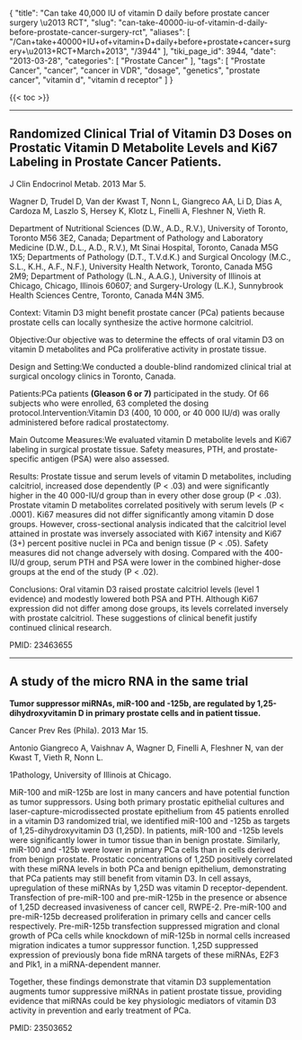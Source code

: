 {
    "title": "Can take 40,000 IU of vitamin D daily before prostate cancer surgery \u2013 RCT",
    "slug": "can-take-40000-iu-of-vitamin-d-daily-before-prostate-cancer-surgery-rct",
    "aliases": [
        "/Can+take+40000+IU+of+vitamin+D+daily+before+prostate+cancer+surgery+\u2013+RCT+March+2013",
        "/3944"
    ],
    "tiki_page_id": 3944,
    "date": "2013-03-28",
    "categories": [
        "Prostate Cancer"
    ],
    "tags": [
        "Prostate Cancer",
        "cancer",
        "cancer in VDR",
        "dosage",
        "genetics",
        "prostate cancer",
        "vitamin d",
        "vitamin d receptor"
    ]
}


{{< toc >}}

---

## Randomized Clinical Trial of Vitamin D3 Doses on Prostatic Vitamin D Metabolite Levels and Ki67 Labeling in Prostate Cancer Patients.

J Clin Endocrinol Metab. 2013 Mar 5. 

Wagner D, Trudel D, Van der Kwast T, Nonn L, Giangreco AA, Li D, Dias A, Cardoza M, Laszlo S, Hersey K, Klotz L, Finelli A, Fleshner N, Vieth R.

Department of Nutritional Sciences (D.W., A.D., R.V.), University of Toronto, Toronto M56 3E2, Canada; Department of Pathology and Laboratory Medicine (D.W., D.L., A.D., R.V.), Mt Sinai Hospital, Toronto, Canada M5G 1X5; Departments of Pathology (D.T., T.V.d.K.) and Surgical Oncology (M.C., S.L., K.H., A.F., N.F.), University Health Network, Toronto, Canada M5G 2M9; Department of Pathology (L.N., A.A.G.), University of Illinois at Chicago, Chicago, Illinois 60607; and Surgery-Urology (L.K.), Sunnybrook Health Sciences Centre, Toronto, Canada M4N 3M5.

Context: Vitamin D3 might benefit prostate cancer (PCa) patients because prostate cells can locally synthesize the active hormone calcitriol.

Objective:Our objective was to determine the effects of oral vitamin D3 on vitamin D metabolites and PCa proliferative activity in prostate tissue.

Design and Setting:We conducted a double-blind randomized clinical trial at surgical oncology clinics in Toronto, Canada.

Patients:PCa patients  **(Gleason 6 or 7)**  participated in the study. Of 66 subjects who were enrolled, 63 completed the dosing protocol.Intervention:Vitamin D3 (400, 10 000, or 40 000 IU/d) was orally administered before radical prostatectomy.

Main Outcome Measures:We evaluated vitamin D metabolite levels and Ki67 labeling in surgical prostate tissue. Safety measures, PTH, and prostate-specific antigen (PSA) were also assessed.

Results: Prostate tissue and serum levels of vitamin D metabolites, including calcitriol, increased dose dependently (P < .03) and were significantly higher in the 40 000-IU/d group than in every other dose group (P < .03). Prostate vitamin D metabolites correlated positively with serum levels (P < .0001). Ki67 measures did not differ significantly among vitamin D dose groups. However, cross-sectional analysis indicated that the calcitriol level attained in prostate was inversely associated with Ki67 intensity and Ki67 (3+) percent positive nuclei in PCa and benign tissue (P < .05). Safety measures did not change adversely with dosing. Compared with the 400-IU/d group, serum PTH and PSA were lower in the combined higher-dose groups at the end of the study (P < .02).

Conclusions: Oral vitamin D3 raised prostate calcitriol levels (level 1 evidence) and modestly lowered both PSA and PTH. Although Ki67 expression did not differ among dose groups, its levels correlated inversely with prostate calcitriol. These suggestions of clinical benefit justify continued clinical research.

PMID:   23463655

---

## A study of the micro RNA in the same trial

 **Tumor suppressor miRNAs, miR-100 and -125b, are regulated by 1,25-dihydroxyvitamin D in primary prostate cells and in patient tissue.** 

Cancer Prev Res (Phila). 2013 Mar 15. 

Antonio Giangreco A, Vaishnav A, Wagner D, Finelli A, Fleshner N, van der Kwast T, Vieth R, Nonn L.

1Pathology, University of Illinois at Chicago.

MiR-100 and miR-125b are lost in many cancers and have potential function as tumor suppressors. Using both primary prostatic epithelial cultures and laser-capture-microdissected prostate epithelium from 45 patients enrolled in a vitamin D3 randomized trial, we identified miR-100 and -125b as targets of 1,25-dihydroxyvitamin D3 (1,25D). In patients, miR-100 and -125b levels were significantly lower in tumor tissue than in benign prostate. Similarly, miR-100 and -125b were lower in primary PCa cells than in cells derived from benign prostate. Prostatic concentrations of 1,25D positively correlated with these miRNA levels in both PCa and benign epithelium, demonstrating that PCa patients may still benefit from vitamin D3. In cell assays, upregulation of these miRNAs by 1,25D was vitamin D receptor-dependent. Transfection of pre-miR-100 and pre-miR-125b in the presence or absence of 1,25D decreased invasiveness of cancer cell, RWPE-2. Pre-miR-100 and pre-miR-125b decreased proliferation in primary cells and cancer cells respectively. Pre-miR-125b transfection suppressed migration and clonal growth of PCa cells while knockdown of miR-125b in normal cells increased migration indicates a tumor suppressor function. 1,25D suppressed expression of previously bona fide mRNA targets of these miRNAs, E2F3 and Plk1, in a miRNA-dependent manner. 

Together, these findings demonstrate that vitamin D3 supplementation augments tumor suppressive miRNAs in patient prostate tissue, providing evidence that miRNAs could be key physiologic mediators of vitamin D3 activity in prevention and early treatment of PCa.

PMID:     23503652